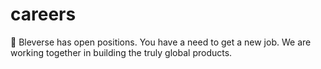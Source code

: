 # careers
💼 Bleverse has open positions. You have a need to get a new job. We are working together in building the truly global products.
